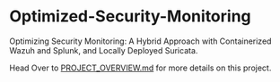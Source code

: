 # Optimized-Security-Monitoring
Optimizing Security Monitoring: A Hybrid Approach with Containerized Wazuh and Splunk, and Locally Deployed Suricata.

Head Over to [PROJECT_OVERVIEW.md](PROJECT_OVERVIEW.md) for more details on this project.
